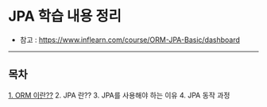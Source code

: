 # JPA 학습 내용 정리
- 참고 : https://www.inflearn.com/course/ORM-JPA-Basic/dashboard
-----



## 목차
[1. ORM 이란??](#)
2. JPA 란??
3. JPA를 사용해야 하는 이유
4. JPA 동작 과정


